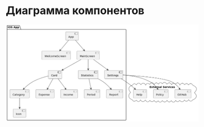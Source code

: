 # Диаграмма компонентов

![Диаграмма компонентов](https://github.com/pshptr/Wallety-ExpenseTracker/blob/main/documentation/digrams/assets/components.png)
